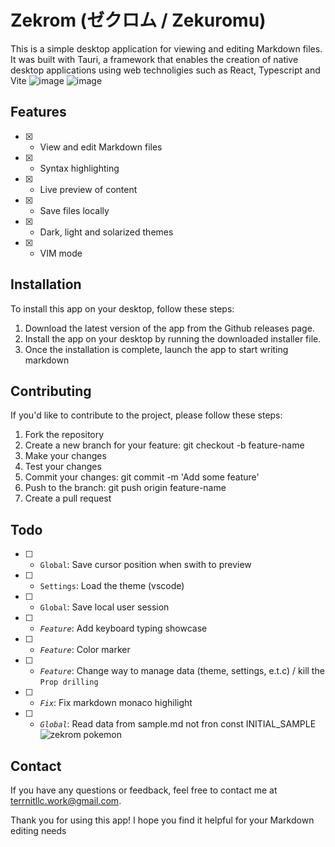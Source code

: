 # Zekrom (ゼクロム / Zekuromu)

This is a simple desktop application for viewing and editing Markdown files. It was built with Tauri, a framework that enables the creation of native desktop applications using web technoligies such as React, Typescript and Vite
![image](https://user-images.githubusercontent.com/79077994/230086721-fabf1739-71c0-4517-ba7f-0d0563e1baf7.png)
![image](https://user-images.githubusercontent.com/79077994/230086932-8fb1d40d-b63a-4870-a937-6d8a3d4372d5.png)


## Features 

- [x] - View and edit Markdown files
- [x] - Syntax highlighting
- [x] - Live preview of content
- [x] - Save files locally
- [x] - Dark, light and solarized themes
- [x] - VIM mode

## Installation

To install this app on your desktop, follow these steps:

1. Download the latest version of the app from the Github releases page.
2. Install the app on your desktop by running the downloaded installer file.
3. Once the installation is complete, launch the app to start writing markdown

## Contributing

If you'd like to contribute to the project, please follow these steps:
1. Fork the repository
2. Create a new branch for your feature: git checkout -b feature-name
3. Make your changes
4. Test your changes
5. Commit your changes: git commit -m 'Add some feature'
6. Push to the branch: git push origin feature-name
7. Create a pull request

## Todo
- [ ] - `Global`: Save cursor position when swith to preview
- [ ] - `Settings`: Load the theme (vscode)
- [ ] - `Global`: Save local user session
- [ ] - *`Feature`*: Add keyboard typing showcase
- [ ] - *`Feature`*: Color marker
- [ ] - *`Feature`*: Change way to manage data (theme, settings, e.t.c) / kill the `Prop drilling`
- [ ] - *`Fix`*: Fix markdown monaco highilight
- [ ] - *`Global`*: Read data from sample.md not fron const INITIAL_SAMPLE 
![zekrom pokemon](https://img.pokemondb.net/artwork/vector/large/zekrom.png)

## Contact

If you have any questions or feedback, feel free to contact me at terrnitllc.work@gmail.com.

Thank you for using this app! I hope you find it helpful for your Markdown editing needs






